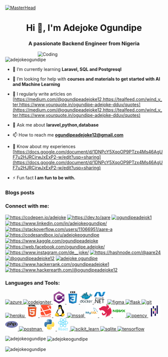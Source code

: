 [![MasterHead](https://img.freepik.com/free-vector/laptop-with-program-code-isometric-icon-software-development-programming-applications-dark-neon_39422-971.jpg?w=1480&t=st=1672916519~exp=1672917119~hmac=289639e0090edb1ff97e8e7aa59f8db23c2df4d5a83f55f2ef0c579932fe02d1)](https://img.freepik.com/free-vector/laptop-with-program-code-isometric-icon-software-development-programming-applications-dark-neon_39422-971.jpg?w=1480&t=st=1672916519~exp=1672917119~hmac=289639e0090edb1ff97e8e7aa59f8db23c2df4d5a83f55f2ef0c579932fe02d1)
<h1 align="center">Hi 👋, I'm Adejoke Ogundipe</h1>
<h3 align="center">A passionate Backend Engineer from Nigeria</h3>

<img align="right" alt="Coding" width="400" src="https://img.freepik.com/free-photo/close-up-image-programer-working-his-desk-office_1098-18707.jpg?w=1800&t=st=1672916764~exp=1672917364~hmac=85fbd978178c585a860403bbac4ed6fff5910fa366be23d6dbb0c173a9eba06c">



<p align="left"> <img src="https://komarev.com/ghpvc/?username=adejokeogundipe&label=Profile%20views&color=0e75b6&style=flat" alt="adejokeogundipe" /> </p>


<!-- - 🔭 I’m currently working on **Booking System**
 -->
- 🌱 I’m currently learning **Laravel, SQL and Postgresql**

- 🤝 I’m looking for help with **courses and materials to get started with AI and Machine Learning**

- 📝 I regularly write articles on [https://medium.com/@ogundipeadejoke12,https://tealfeed.com/wind_y_ter,https://www.yourquote.in/ogundipe-adejoke-dduv/quotes](https://medium.com/@ogundipeadejoke12,https://tealfeed.com/wind_y_ter,https://www.yourquote.in/ogundipe-adejoke-dduv/quotes)

- 💬 Ask me about **laravel,python,database**

- 📫 How to reach me **ogundipeadejoke12@gmail.com**

- 📄 Know about my experiences [https://docs.google.com/document/d/1DNPcY5XqoOP9PTzx4Ms46AgUF7u2HJRCirwJxExP2-w/edit?usp=sharing](https://docs.google.com/document/d/1DNPcY5XqoOP9PTzx4Ms46AgUF7u2HJRCirwJxExP2-w/edit?usp=sharing)

- ⚡ Fun fact **I am fun to be with.**

### Blogs posts
<!-- BLOG-POST-LIST:START -->
<!-- BLOG-POST-LIST:END -->

<h3 align="left">Connect with me:</h3>
<p align="left">
<a href="https://codepen.io/https://codepen.io/adejoke" target="blank"><img align="center" src="https://raw.githubusercontent.com/rahuldkjain/github-profile-readme-generator/master/src/images/icons/Social/codepen.svg" alt="https://codepen.io/adejoke" height="30" width="40" /></a>
<a href="https://dev.to/https://dev.to/aare" target="blank"><img align="center" src="https://raw.githubusercontent.com/rahuldkjain/github-profile-readme-generator/master/src/images/icons/Social/devto.svg" alt="https://dev.to/aare" height="30" width="40" /></a>
<a href="https://twitter.com/ogundipeadejok1" target="blank"><img align="center" src="https://raw.githubusercontent.com/rahuldkjain/github-profile-readme-generator/master/src/images/icons/Social/twitter.svg" alt="ogundipeadejok1" height="30" width="40" /></a>
<a href="https://linkedin.com/in/https://www.linkedin.com/in/adejokeogundipe/" target="blank"><img align="center" src="https://raw.githubusercontent.com/rahuldkjain/github-profile-readme-generator/master/src/images/icons/Social/linked-in-alt.svg" alt="https://www.linkedin.com/in/adejokeogundipe/" height="30" width="40" /></a>
<a href="https://stackoverflow.com/users/https://stackoverflow.com/users/11066951/aare-a" target="blank"><img align="center" src="https://raw.githubusercontent.com/rahuldkjain/github-profile-readme-generator/master/src/images/icons/Social/stack-overflow.svg" alt="https://stackoverflow.com/users/11066951/aare-a" height="30" width="40" /></a>
<a href="https://codesandbox.com/https://codesandbox.io/u/adejokeogundipe" target="blank"><img align="center" src="https://raw.githubusercontent.com/rahuldkjain/github-profile-readme-generator/master/src/images/icons/Social/codesandbox.svg" alt="https://codesandbox.io/u/adejokeogundipe" height="30" width="40" /></a>
<a href="https://kaggle.com/https://www.kaggle.com/ogundipeadejoke" target="blank"><img align="center" src="https://raw.githubusercontent.com/rahuldkjain/github-profile-readme-generator/master/src/images/icons/Social/kaggle.svg" alt="https://www.kaggle.com/ogundipeadejoke" height="30" width="40" /></a>
<a href="https://fb.com/https://web.facebook.com/ogundipe.adejoke/" target="blank"><img align="center" src="https://raw.githubusercontent.com/rahuldkjain/github-profile-readme-generator/master/src/images/icons/Social/facebook.svg" alt="https://web.facebook.com/ogundipe.adejoke/" height="30" width="40" /></a>
<a href="https://instagram.com/https://www.instagram.com/de__joke/" target="blank"><img align="center" src="https://raw.githubusercontent.com/rahuldkjain/github-profile-readme-generator/master/src/images/icons/Social/instagram.svg" alt="https://www.instagram.com/de__joke/" height="30" width="40" /></a>
<a href="https://hashnode.com/@aare24" target="blank"><img align="center" src="https://raw.githubusercontent.com/rahuldkjain/github-profile-readme-generator/master/src/images/icons/Social/hashnode.svg" alt="https://hashnode.com/@aare24" height="30" width="40" /></a>
<a href="https://medium.com/@ogundipeadejoke12" target="blank"><img align="center" src="https://raw.githubusercontent.com/rahuldkjain/github-profile-readme-generator/master/src/images/icons/Social/medium.svg" alt="@ogundipeadejoke12" height="30" width="40" /></a>
<a href="https://www.youtube.com/c/adejoke ogundipe" target="blank"><img align="center" src="https://raw.githubusercontent.com/rahuldkjain/github-profile-readme-generator/master/src/images/icons/Social/youtube.svg" alt="adejoke ogundipe" height="30" width="40" /></a>
<a href="https://www.hackerrank.com/https://www.hackerrank.com/ogundipeadejoke1" target="blank"><img align="center" src="https://raw.githubusercontent.com/rahuldkjain/github-profile-readme-generator/master/src/images/icons/Social/hackerrank.svg" alt="https://www.hackerrank.com/ogundipeadejoke1" height="30" width="40" /></a>
<a href="https://www.hackerearth.com/https://www.hackerearth.com/@ogundipeadejoke12" target="blank"><img align="center" src="https://raw.githubusercontent.com/rahuldkjain/github-profile-readme-generator/master/src/images/icons/Social/hackerearth.svg" alt="https://www.hackerearth.com/@ogundipeadejoke12" height="30" width="40" /></a>
</p>

<h3 align="left">Languages and Tools:</h3>
<p align="left"> <a href="https://azure.microsoft.com/en-in/" target="_blank" rel="noreferrer"> <img src="https://www.vectorlogo.zone/logos/microsoft_azure/microsoft_azure-icon.svg" alt="azure" width="40" height="40"/> </a> <a href="https://codeigniter.com" target="_blank" rel="noreferrer"> <img src="https://cdn.worldvectorlogo.com/logos/codeigniter.svg" alt="codeigniter" width="40" height="40"/> </a> <a href="https://www.w3schools.com/cs/" target="_blank" rel="noreferrer"> <img src="https://raw.githubusercontent.com/devicons/devicon/master/icons/csharp/csharp-original.svg" alt="csharp" width="40" height="40"/> </a> <a href="https://www.w3schools.com/css/" target="_blank" rel="noreferrer"> <img src="https://raw.githubusercontent.com/devicons/devicon/master/icons/css3/css3-original-wordmark.svg" alt="css3" width="40" height="40"/> </a> <a href="https://www.docker.com/" target="_blank" rel="noreferrer"> <img src="https://raw.githubusercontent.com/devicons/devicon/master/icons/docker/docker-original-wordmark.svg" alt="docker" width="40" height="40"/> </a> <a href="https://dotnet.microsoft.com/" target="_blank" rel="noreferrer"> <img src="https://raw.githubusercontent.com/devicons/devicon/master/icons/dot-net/dot-net-original-wordmark.svg" alt="dotnet" width="40" height="40"/> </a> <a href="https://www.figma.com/" target="_blank" rel="noreferrer"> <img src="https://www.vectorlogo.zone/logos/figma/figma-icon.svg" alt="figma" width="40" height="40"/> </a> <a href="https://flask.palletsprojects.com/" target="_blank" rel="noreferrer"> <img src="https://www.vectorlogo.zone/logos/pocoo_flask/pocoo_flask-icon.svg" alt="flask" width="40" height="40"/> </a> <a href="https://git-scm.com/" target="_blank" rel="noreferrer"> <img src="https://www.vectorlogo.zone/logos/git-scm/git-scm-icon.svg" alt="git" width="40" height="40"/> </a> <a href="https://heroku.com" target="_blank" rel="noreferrer"> <img src="https://www.vectorlogo.zone/logos/heroku/heroku-icon.svg" alt="heroku" width="40" height="40"/> </a> <a href="https://www.w3.org/html/" target="_blank" rel="noreferrer"> <img src="https://raw.githubusercontent.com/devicons/devicon/master/icons/html5/html5-original-wordmark.svg" alt="html5" width="40" height="40"/> </a> <a href="https://laravel.com/" target="_blank" rel="noreferrer"> <img src="https://raw.githubusercontent.com/devicons/devicon/master/icons/laravel/laravel-plain-wordmark.svg" alt="laravel" width="40" height="40"/> </a> <a href="https://www.linux.org/" target="_blank" rel="noreferrer"> <img src="https://raw.githubusercontent.com/devicons/devicon/master/icons/linux/linux-original.svg" alt="linux" width="40" height="40"/> </a> <a href="https://www.microsoft.com/en-us/sql-server" target="_blank" rel="noreferrer"> <img src="https://www.svgrepo.com/show/303229/microsoft-sql-server-logo.svg" alt="mssql" width="40" height="40"/> </a> <a href="https://www.mysql.com/" target="_blank" rel="noreferrer"> <img src="https://raw.githubusercontent.com/devicons/devicon/master/icons/mysql/mysql-original-wordmark.svg" alt="mysql" width="40" height="40"/> </a> <a href="https://nestjs.com/" target="_blank" rel="noreferrer"> <img src="https://raw.githubusercontent.com/devicons/devicon/master/icons/nestjs/nestjs-plain.svg" alt="nestjs" width="40" height="40"/> </a> <a href="https://www.nginx.com" target="_blank" rel="noreferrer"> <img src="https://raw.githubusercontent.com/devicons/devicon/master/icons/nginx/nginx-original.svg" alt="nginx" width="40" height="40"/> </a> <a href="https://opencv.org/" target="_blank" rel="noreferrer"> <img src="https://www.vectorlogo.zone/logos/opencv/opencv-icon.svg" alt="opencv" width="40" height="40"/> </a> <a href="https://pandas.pydata.org/" target="_blank" rel="noreferrer"> <img src="https://raw.githubusercontent.com/devicons/devicon/2ae2a900d2f041da66e950e4d48052658d850630/icons/pandas/pandas-original.svg" alt="pandas" width="40" height="40"/> </a> <a href="https://www.php.net" target="_blank" rel="noreferrer"> <img src="https://raw.githubusercontent.com/devicons/devicon/master/icons/php/php-original.svg" alt="php" width="40" height="40"/> </a> <a href="https://postman.com" target="_blank" rel="noreferrer"> <img src="https://www.vectorlogo.zone/logos/getpostman/getpostman-icon.svg" alt="postman" width="40" height="40"/> </a> <a href="https://www.python.org" target="_blank" rel="noreferrer"> <img src="https://raw.githubusercontent.com/devicons/devicon/master/icons/python/python-original.svg" alt="python" width="40" height="40"/> </a> <a href="https://reactjs.org/" target="_blank" rel="noreferrer"> <img src="https://raw.githubusercontent.com/devicons/devicon/master/icons/react/react-original-wordmark.svg" alt="react" width="40" height="40"/> </a> <a href="https://scikit-learn.org/" target="_blank" rel="noreferrer"> <img src="https://upload.wikimedia.org/wikipedia/commons/0/05/Scikit_learn_logo_small.svg" alt="scikit_learn" width="40" height="40"/> </a> <a href="https://www.sqlite.org/" target="_blank" rel="noreferrer"> <img src="https://www.vectorlogo.zone/logos/sqlite/sqlite-icon.svg" alt="sqlite" width="40" height="40"/> </a> <a href="https://www.tensorflow.org" target="_blank" rel="noreferrer"> <img src="https://www.vectorlogo.zone/logos/tensorflow/tensorflow-icon.svg" alt="tensorflow" width="40" height="40"/> </a> </p>

<p><img align="left" src="https://github-readme-stats.vercel.app/api/top-langs?username=adejokeogundipe&show_icons=true&locale=en&layout=compact" alt="adejokeogundipe" /></p>

<p>&nbsp;<img align="center" src="https://github-readme-stats.vercel.app/api?username=adejokeogundipe&show_icons=true&locale=en" alt="adejokeogundipe" /></p>

<p><img align="center" src="https://github-readme-streak-stats.herokuapp.com/?user=adejokeogundipe&" alt="adejokeogundipe" /></p>
